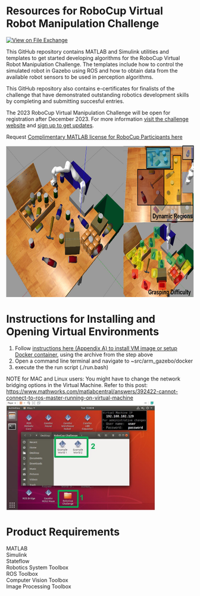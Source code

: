 # Resources for RoboCup Virtual Robot Manipulation Challenge
<!-- This is the "Title of the contribution" that was approved during the Community Contribution Review Process --> 

[![View <File Exchange Title> on File Exchange](https://www.mathworks.com/matlabcentral/images/matlab-file-exchange.svg)](https://www.mathworks.com/matlabcentral/fileexchange/####-file-exchange-title)  
<!-- Add this icon to the README if this repo also appears on File Exchange via the "Connect to GitHub" feature --> 

This GitHub repository contains MATLAB and Simulink utilities and templates to get started developing algorithms for the RoboCup Virtual Robot Manipulation Challenge. The templates include how to control the simulated robot in Gazebo using ROS and how to obtain data from the available robot sensors to be used in perception algorithms.

This GitHub repository also contains e-certificates for finalists of the challenge that have demonstrated outstanding robotics development skills by completing and submitting succesful entries.

The 2023 RoboCup Virtual Manipulation Challenge will be open for registration after December 2023. For more information [visit the challenge website](https://arm.robocup.org/) and [sign up to get updates](https://docs.google.com/forms/d/e/1FAIpQLScA6JcHRV1qmh_-VWikgCfj62jg-GcQYgQsk6iYd8wBoeDpEg/viewform).


  

Request [Complimentary MATLAB license for RoboCup Participants here](https://www.mathworks.com/academia/student-competitions/robocup.html)

<img src="./Images/RoboCupChallengeIcon.jpg" width="700" height="408">


# Instructions for Installing and Opening Virtual Environments
1. Follow [instructions here (Appendix A) to install VM image or setup Docker container](https://drive.google.com/file/d/1w9tBy3DKmZBKEfOqOFUXcT8hcQig6sNS/view), using the archive from the step above
2. Open a command line terminal and navigate to ~src/arm_gazebo/docker
3. execute the the run script (./run.bash)

  
  NOTE for MAC and Linux users: You might have to change the network bridging options in the Virtual Machine. Refer to this post: https://www.mathworks.com/matlabcentral/answers/392422-cannot-connect-to-ros-master-running-on-virtual-machine
<img src="./Images/OpenWorlds.jpg" width="400" height="293">


# Product Requirements
MATLAB  
Simulink  
Stateflow  
Robotics System Toolbox  
ROS Toolbox  
Computer Vision Toolbox  
Image Processing Toolbox  
